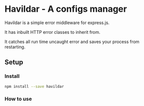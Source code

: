 
# Havildar - A configs manager

Havildar is a simple error middleware for express.js.

It has inbuilt HTTP error classes to inherit from.

It catches all run time uncaught error and saves your process from restarting.

## Setup

### Install

```bash
npm install --save havildar
```

### How to use

